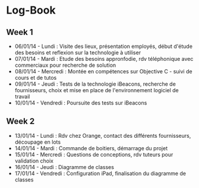 Log-Book
=========

## Week 1
* 06/01/14 - Lundi : Visite des lieux, présentation employés, début d'étude des besoins et reflexion sur la technologie à utiliser
* 07/01/14 - Mardi : Etude des besoins appronfodie, rdv téléphonique avec commerciaux pour recherche de solution
* 08/01/14 - Mercredi : Montée en compétences sur Objective C - suivi de cours et de tutos
* 09/01/14 - Jeudi : Tests de la technologie iBeacons, recherche de fournisseurs, choix et mise en place de l'environnement logiciel de travail
* 10/01/14 - Vendredi : Poursuite des tests sur iBeacons

## Week 2
* 13/01/14 - Lundi : Rdv chez Orange, contact des différents fournisseurs, découpage en lots
* 14/01/14 - Mardi : Commande de boitiers, démarrage du projet
* 15/01/14 - Mercredi : Questions de conceptions, rdv tuteurs pour validation choix
* 16/01/14 - Jeudi : Diagramme de classes
* 17/01/14 - Vendredi : Configuration iPad, finalisation du diagramme de classes
